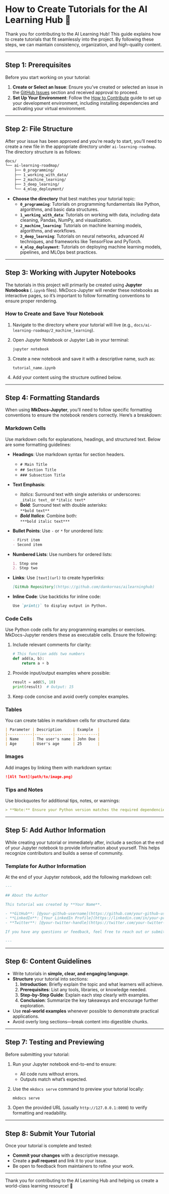 # **How to Create Tutorials for the AI Learning Hub** 📝

Thank you for contributing to the AI Learning Hub! This guide explains how to create tutorials that fit seamlessly into the project. By following these steps, we can maintain consistency, organization, and high-quality content.

* * *

## **Step 1: Prerequisites**

Before you start working on your tutorial:

1. **Create or Select an Issue**: Ensure you’ve created or selected an issue in the [GitHub Issues](https://github.com/dankornas/ailearninghub/issues) section and received approval to proceed.
2. **Set Up Your Environment**: Follow the [How to Contribute](#) guide to set up your development environment, including installing dependencies and activating your virtual environment.

* * *

## **Step 2: File Structure**

After your issue has been approved and you’re ready to start, you’ll need to create a new file in the appropriate directory under `ai-learning-roadmap`. The directory structure is as follows:

```markdown
docs/
└── ai-learning-roadmap/
    ├── 0_programming/
    ├── 1_working_with_data/
    ├── 2_machine_learning/
    ├── 3_deep_learning/
    └── 4_mlop_deployment/
```

* **Choose the directory** that best matches your tutorial topic:
    * **`0_programming`**: Tutorials on programming fundamentals like Python, algorithms, and basic data structures.
    * **`1_working_with_data`**: Tutorials on working with data, including data cleaning, Pandas, NumPy, and visualization.
    * **`2_machine_learning`**: Tutorials on machine learning models, algorithms, and workflows.
    * **`3_deep_learning`**: Tutorials on neural networks, advanced AI techniques, and frameworks like TensorFlow and PyTorch.
    * **`4_mlop_deployment`**: Tutorials on deploying machine learning models, pipelines, and MLOps best practices.

* * *

## **Step 3: Working with Jupyter Notebooks**

The tutorials in this project will primarily be created using **Jupyter Notebooks** (`.ipynb` files). MkDocs-Jupyter will render these notebooks as interactive pages, so it’s important to follow formatting conventions to ensure proper rendering.

### **How to Create and Save Your Notebook**

1. Navigate to the directory where your tutorial will live (e.g., `docs/ai-learning-roadmap/2_machine_learning`).
2. Open Jupyter Notebook or Jupyter Lab in your terminal:
    
    ```bash
    jupyter notebook
    ```
    
3. Create a new notebook and save it with a descriptive name, such as:
    
    ```
    tutorial_name.ipynb
    ```
    
4. Add your content using the structure outlined below.

* * *

## **Step 4: Formatting Standards**

When using **MkDocs-Jupyter**, you’ll need to follow specific formatting conventions to ensure the notebook renders correctly. Here’s a breakdown:

### **Markdown Cells**

Use markdown cells for explanations, headings, and structured text. Below are some formatting guidelines:

* **Headings**: Use markdown syntax for section headers.
    * `# Main Title`
    * `## Section Title`
    * `### Subsection Title`
* **Text Emphasis**:
    * _Italics_: Surround text with single asterisks or underscores:  
        `_italic text_` or `*italic text*`
    * **Bold**: Surround text with double asterisks:  
        `**bold text**`
    * _**Bold Italics**_: Combine both:  
        `***bold italic text***`
* **Bullet Points**: Use `-` or `*` for unordered lists:
    
    ```markdown
    - First item
    - Second item
    ```
    
* **Numbered Lists**: Use numbers for ordered lists:
    
    ```markdown
    1. Step one
    2. Step two
    ```
    
* **Links**: Use `[text](url)` to create hyperlinks:
    
    ```markdown
    [GitHub Repository](https://github.com/dankornas/ailearninghub)
    ```
    
* **Inline Code**: Use backticks for inline code:
    
    ```markdown
    Use `print()` to display output in Python.
    ```
    

### **Code Cells**

Use Python code cells for any programming examples or exercises. MkDocs-Jupyter renders these as executable cells. Ensure the following:

1. Include relevant comments for clarity:
    
    ```python
    # This function adds two numbers
    def add(a, b):
        return a + b
    ```
    
2. Provide input/output examples where possible:
    
    ```python
    result = add(5, 10)
    print(result)  # Output: 15
    ```
    
3. Keep code concise and avoid overly complex examples.

### **Tables**

You can create tables in markdown cells for structured data:

```markdown
| Parameter | Description     | Example  |
|-----------|-----------------|----------|
| Name      | The user's name | John Doe |
| Age       | User's age      | 25       |
```

### **Images**

Add images by linking them with markdown syntax:

```markdown
![Alt Text](path/to/image.png)
```

### **Tips and Notes**

Use blockquotes for additional tips, notes, or warnings:

```markdown
> **Note:** Ensure your Python version matches the required dependencies.
```

* * *

## **Step 5: Add Author Information**

While creating your tutorial or immediately after, include a section at the end of your Jupyter notebook to provide information about yourself. This helps recognize contributors and builds a sense of community.

### **Template for Author Information**

At the end of your Jupyter notebook, add the following markdown cell:

```markdown
---

## About the Author

This tutorial was created by **Your Name**.

- **GitHub**: [@your-github-username](https://github.com/your-github-username)
- **LinkedIn**: [Your LinkedIn Profile](https://linkedin.com/in/your-profile)
- **Twitter**: [@your-twitter-handle](https://twitter.com/your-twitter-handle) (optional)

If you have any questions or feedback, feel free to reach out or submit an issue in the [AI Learning Hub GitHub repository](https://github.com/dankornas/ailearninghub).

---
```

* * *

## **Step 6: Content Guidelines**

* Write tutorials in **simple, clear, and engaging language**.
* **Structure** your tutorial into sections:
    1. **Introduction**: Briefly explain the topic and what learners will achieve.
    2. **Prerequisites**: List any tools, libraries, or knowledge needed.
    3. **Step-by-Step Guide**: Explain each step clearly with examples.
    4. **Conclusion**: Summarize the key takeaways and encourage further exploration.
* Use **real-world examples** whenever possible to demonstrate practical applications.
* Avoid overly long sections—break content into digestible chunks.

* * *

## **Step 7: Testing and Previewing**

Before submitting your tutorial:

1. Run your Jupyter notebook end-to-end to ensure:
    * All code runs without errors.
    * Outputs match what’s expected.
2. Use the `mkdocs serve` command to preview your tutorial locally:
    
    ```bash
    mkdocs serve
    ```
    
3. Open the provided URL (usually `http://127.0.0.1:8000`) to verify formatting and readability.

* * *

## **Step 8: Submit Your Tutorial**

Once your tutorial is complete and tested:

* **Commit your changes** with a descriptive message.
* Create a **pull request** and link it to your issue.
* Be open to feedback from maintainers to refine your work.

* * *

Thank you for contributing to the AI Learning Hub and helping us create a world-class learning resource! 🚀
